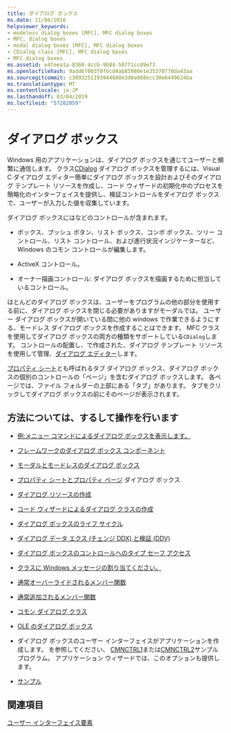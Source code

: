 ```yaml
---
title: ダイアログ ボックス
ms.date: 11/04/2016
helpviewer_keywords:
- modeless dialog boxes [MFC], MFC dialog boxes
- MFC, dialog boxes
- modal dialog boxes [MFC], MFC dialog boxes
- CDialog class [MFC], MFC dialog boxes
- MFC dialog boxes
ms.assetid: e4feea1a-8360-4ccb-9b84-507f1ccd9ef3
ms.openlocfilehash: 9add6f003f0f6cd4ab85980e1e35370770da43aa
ms.sourcegitcommit: c3093251193944840e3d0a068ecc30e6449624ba
ms.translationtype: MT
ms.contentlocale: ja-JP
ms.lasthandoff: 03/04/2019
ms.locfileid: "57282059"
---
```

# <a name="dialog-boxes"></a>ダイアログ ボックス

Windows 用のアプリケーションは、ダイアログ ボックスを通じてユーザーと頻繁に通信します。 クラス[CDialog](../mfc/reference/cdialog-class.md)  ダイアログ ボックスを管理するには、Visual C ダイアログ エディター簡単にダイアログ ボックスを設計およびそのダイアログ テンプレート リソースを作成し、コード ウィザードの初期化中のプロセスを簡略化のインターフェイスを提供し、検証コントロールをダイアログ ボックスで、ユーザーが入力した値を収集しています。

ダイアログ ボックスにはなどのコントロールが含まれます。

- ボックス、プッシュ ボタン、リスト ボックス、コンボ ボックス、ツリー コントロール、リスト コントロール、および進行状況インジケーターなど、Windows のコモン コントロールが編集します。

- ActiveX コントロール。

- オーナー描画コントロール: ダイアログ ボックスを描画するために担当しているコントロール。

ほとんどのダイアログ ボックスは、ユーザーをプログラムの他の部分を使用する前に、ダイアログ ボックスを閉じる必要がありますがモーダルでは。 ユーザー ダイアログ ボックスが開いている間に他の windows で作業できるようにする、モードレス ダイアログ ボックスを作成することはできます。 MFC クラスを使用してダイアログ ボックスの両方の種類をサポートしている`CDialog`します。 コントロールの配置し、で作成された、ダイアログ テンプレート リソースを使用して管理、[ダイアログ エディター](../windows/dialog-editor.md)します。

[プロパティ シート](../mfc/property-sheets-mfc.md)とも呼ばれるタブ ダイアログ ボックス、ダイアログ ボックスの個別のコントロールの「ページ」を含むダイアログ ボックスします。 各ページでは、ファイル フォルダーの上部にある「タブ」があります。 タブをクリックしてダイアログ ボックスの前にそのページが表示されます。

## <a name="what-do-you-want-to-know-more-about"></a>方法については、するして操作を行います

- [例:メニュー コマンドによるダイアログ ボックスを表示します。](../mfc/example-displaying-a-dialog-box-via-a-menu-command.md)

- [フレームワークのダイアログ ボックス コンポーネント](../mfc/dialog-box-components-in-the-framework.md)

- [モーダルとモードレスのダイアログ ボックス](../mfc/modal-and-modeless-dialog-boxes.md)

- [プロパティ シートとプロパティ ページ](../mfc/property-sheets-and-property-pages-mfc.md) ダイアログ ボックス

- [ダイアログ リソースの作成](../mfc/creating-the-dialog-resource.md)

- [コード ウィザードによるダイアログ クラスの作成](../mfc/creating-a-dialog-class-with-code-wizards.md)

- [ダイアログ ボックスのライフ サイクル](../mfc/life-cycle-of-a-dialog-box.md)

- [ダイアログ データ エクス (チェンジ DDX) と検証 (DDV)](../mfc/dialog-data-exchange-and-validation.md)

- [ダイアログ ボックスのコントロールへのタイプ セーフ アクセス](../mfc/type-safe-access-to-controls-in-a-dialog-box.md)

- [クラスに Windows メッセージの割り当てください。](../mfc/mapping-windows-messages-to-your-class.md)

- [通常オーバーライドされるメンバー関数](../mfc/commonly-overridden-member-functions.md)

- [通常追加されるメンバー関数](../mfc/commonly-added-member-functions.md)

- [コモン ダイアログ クラス](../mfc/common-dialog-classes.md)

- [OLE のダイアログ ボックス](../mfc/dialog-boxes-in-ole.md)

- ダイアログ ボックスのユーザー インターフェイスがアプリケーションを作成します。 を参照してください、 [CMNCTRL1](../visual-cpp-samples.md)または[CMNCTRL2](../visual-cpp-samples.md)サンプル プログラム。 アプリケーション ウィザードでは、このオプションも提供します。

- [サンプル](../mfc/dialog-sample-list.md)

## <a name="see-also"></a>関連項目

[ユーザー インターフェイス要素](../mfc/user-interface-elements-mfc.md)
